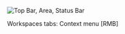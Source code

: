![Top Bar, Area, Status Bar](https://docs.blender.org/manual/en/latest/_images/interface_window-system_introduction_default-screen.png)

Workspaces tabs: Context menu [RMB]
